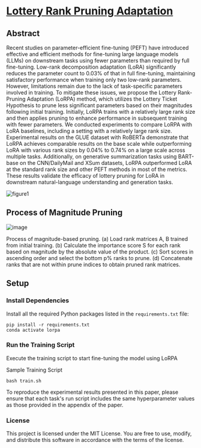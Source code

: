# [Lottery Rank Pruning Adaptation](https://www.mdpi.com/2227-7390/12/23/3744)

## Abstract

Recent studies on parameter-efficient fine-tuning (PEFT) have introduced effective and efficient methods for fine-tuning large language models (LLMs) on downstream tasks using fewer parameters than required by full fine-tuning. Low-rank decomposition adaptation (LoRA) significantly reduces the parameter count to 0.03\% of that in full fine-tuning, maintaining satisfactory performance when training only two low-rank parameters. However, limitations remain due to the lack of task-specific parameters involved in training. To mitigate these issues, we propose the Lottery Rank-Pruning Adaptation (LoRPA) method, which utilizes the Lottery Ticket Hypothesis to prune less significant parameters based on their magnitudes following initial training. Initially, LoRPA trains with a relatively large rank size and then applies pruning to enhance performance in subsequent training with fewer parameters. We conducted experiments to compare LoRPA with LoRA baselines, including a setting with a relatively large rank size. Experimental results on the GLUE dataset with RoBERTa demonstrate that LoRPA achieves comparable results on the base scale while outperforming LoRA with various rank sizes by 0.04\% to 0.74\% on a large scale across multiple tasks. Additionally, on generative summarization tasks using BART-base on the CNN/DailyMail and XSum datasets, LoRPA outperformed LoRA at the standard rank size and other PEFT methods in most of the metrics. These results validate the efficacy of lottery pruning for LoRA in downstream natural-language understanding and generation tasks.

![figure1](https://github.com/user-attachments/assets/0dd907a4-d724-4f57-a0ae-f866a294f4cd)

## Process of Magnitude Pruning

![image](https://github.com/user-attachments/assets/7e1b322e-4e9e-418a-9149-d2292b94e026)

Process of magnitude-based pruning. (a) Load rank matrices A, B trained from initial training. (b) Calculate the importance score S for each rank based on magnitude by the absolute value of the product. (c) Sort scores in ascending order and select the bottom p\% ranks to prune. (d) Concatenate ranks that are not within prune indices to obtain pruned rank matrices.

## Setup

### Install Dependencies

Install all the required Python packages listed in the `requirements.txt` file:

```
pip install -r requirements.txt
conda activate lorpa
```

### Run the Training Script

Execute the training script to start fine-tuning the model using LoRPA

Sample Training Script
```
bash train.sh
```
To reproduce the experimental results presented in this paper, please ensure that each task's run script includes the same hyperparameter values as those provided in the appendix of the paper.

### License

This project is licensed under the MIT License. You are free to use, modify, and distribute this software in accordance with the terms of the license.
